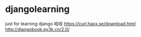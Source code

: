 # djangolearning
just for learning django
哈哈
https://curl.haxx.se/download.html
http://djangobook.py3k.cn/2.0/
